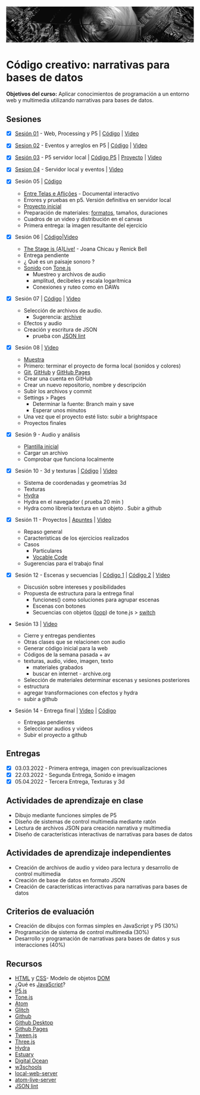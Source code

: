 ![portada](https://github.com/EmilioOcelotl/cc4-ct-2022-2/blob/main/img/of13.png)

# Código creativo: narrativas para bases de datos

**Objetivos del curso:** Aplicar conocimientos de programación a un entorno web y multimedia utilizando narrativas para bases de datos.

## Sesiones

- [x] [Sesión 01](https://github.com/EmilioOcelotl/cc4-ct-2022-2/tree/main/s01) - Web, Processing y P5 | [Código](https://editor.p5js.org/emilioocelotl/sketches/eAnvhPnTB) | [Video](https://drive.google.com/file/d/1wdfkNeOsiA0e1EUBgKNGjlUPprTLzn54/view?usp=sharing)

- [x] [Sesion 02](https://github.com/EmilioOcelotl/cc4-ct-2022-2/tree/main/s02) - Eventos y arreglos en P5 | [Código](https://editor.p5js.org/emilioocelotl/sketches/o0SQFym9n) | [Video](https://drive.google.com/file/d/16O7oYnm_tfCPlVnXgvaolvYfaNNySbRo/view?usp=sharing)
 
- [x] [Sesión 03](https://github.com/EmilioOcelotl/cc4-ct-2022-2/tree/main/s03) - P5 servidor local | [Código P5](https://editor.p5js.org/emilioocelotl/sketches/Pt0WO6brI) | [Proyecto](https://github.com/EmilioOcelotl/cc4-ct-2022-2/tree/main/s03) | [Video](https://drive.google.com/file/d/1basqY3xzUHHrYO5ky2GwF59aPxn4TLrU/view?usp=sharing) 
- [x] [Sesion 04](https://github.com/EmilioOcelotl/cc4-ct-2022-2/tree/main/s04) - Servidor local y eventos | [Video](https://drive.google.com/file/d/1duhl5p8EtipH3hCxzaRMLayGWTxJb1wu/view?usp=sharing) 

- [x] Sesión 05 | [Código](https://drive.google.com/file/d/1wBoZcBVxZ09UVehm8zETRm6GFrc8pNt4/view?usp=sharing)
  - [Entre Telas e Aflições](https://entretelaseaflicoes.com/) - Documental interactivo 
  - Errores y pruebas en p5. Versión definitiva en servidor local 
  - [Proyecto inicial](https://drive.google.com/file/d/1do78RYIvJVUD5iMqBuo8FUJjo2mQ2GNN/view?usp=sharing) 
  - Preparación de materiales: [formatos](https://developer.mozilla.org/en-US/docs/Web/Media/Formats), tamaños, duraciones
  - Cuadros de un video y distribución en el canvas
  - Primera entrega: la imagen resultante del ejercicio 

- [x] Sesión 06 | [Código](https://drive.google.com/file/d/1oXnICAt6vOwBOdxQNCZsM5SAFyiFSz0p/view?usp=sharing)|[Video](https://drive.google.com/file/d/1B4YlnSWK-zNiTlFzpNV33DI_HI1rOv5S/view?usp=sharing)
  - [The Stage is (A)Live!](https://www.geometries.xyz/theStageIsAlive/index.html) - Joana Chicau y Renick Bell 
  - Entrega pendiente
  - ¿ Qué es un paisaje sonoro ?
  - [Sonido](https://processing.org/tutorials/sound) con [Tone.js](https://tonejs.github.io/)
    - Muestreo y archivos de audio 
    - amplitud, decibeles y escala logarítmica 
    - Conexiones y ruteo como en DAWs

- [x] Sesión 07 | [Código](https://drive.google.com/file/d/1EH4pdn_ZL_4XH8l8as_VTJcE_Nd5Fap0/view?usp=sharing) | [Video](https://drive.google.com/file/d/1lz6YRuSmjOvWEcOKD4ABtByJzHz84mR-/view?usp=sharing)
  - Selección de archivos de audio.
    - Sugerencia: [archive](https://archive.org/) 
  - Efectos y audio 
  - Creación y escritura de JSON
    - prueba con [JSON lint](https://jsonlint.com/)

- [x] Sesión 08 | [Video](https://drive.google.com/file/d/1sxeI3K83wWj8DRN3aG_w0qQHVJLDf4s1/view?usp=sharing)
  - [Muestra](https://github.com/EmilioOcelotl/s7) 
  - Primero: terminar el proyecto de forma local (sonidos y colores) 
  - [Git](https://git-scm.com/), [GitHub](https://github.com/) y [GitHub Pages](https://pages.github.com/) 
  - Crear una cuenta en GitHub
  - Crear un nuevo repositorio, nombre y descripción
  - Subir los archivos y commit
  - Settings > Pages
    - Determinar la fuente: Branch main y save
    - Esperar unos minutos
  - Una vez que el proyecto esté listo: subir a brightspace
  - Proyectos finales 

- [x] Sesión 9 - Audio y análisis
  - [Plantilla inicial](https://drive.google.com/file/d/1y8VDdFd4l4FWIzq7yu6ar5jxvwK5gZSR/view?usp=sharing)
  - Cargar un archivo
  - Comprobar que funciona localmente

- [x] Sesión 10 - 3d y texturas | [Código](https://drive.google.com/file/d/1kiuStQ7D645QG8FVOpnaJcxQwyn-hmC_/view?usp=sharing) | [Video](https://drive.google.com/file/d/1dTEdbJ0WOxbo0MJhHf3zObEiUo9vv7lT/view?usp=sharing)

  - Sistema de coordenadas y geometrías 3d
  - Texturas
  - [Hydra](https://hydra.ojack.xyz/api/) 
  - Hydra en el navegador ( prueba 20 min )
  - Hydra como librería textura en un objeto
  . Subir a github 

- [x] Sesión 11 - Proyectos | [Apuntes](https://github.com/EmilioOcelotl/cc4-ct-2022-2/tree/main/s11) | [Video](https://drive.google.com/file/d/1k--W44aKjAfYzokQlQCYIG5P28167rQO/view?usp=sharing) 
  - Repaso general
  - Características de los ejercicios realizados
  - Casos 
    - Particulares
    - [Vocable Code](https://dobbeltdagger.net/VocableCode/)
  - Sugerencias para el trabajo final 

- [x] Sesión 12 - Escenas y secuencias | [Código 1](https://drive.google.com/file/d/1zrz2PTQ5MJcAcyxf1zDDKDhyX7eJXEj0/view?usp=sharing) | [Código 2](https://drive.google.com/file/d/1BrfkaZ_fde95DqT5cedzZr9NTYbIaIQA/view?usp=sharing) | [Video](https://drive.google.com/file/d/1mynk1JhqQR-EHeIgVBln0l2-zEuKL6Gu/view?usp=sharing)
  - Discusión sobre intereses y posibilidades 
  - Propuesta de estructura para la entrega final
    - funciones() como soluciones para agrupar escenas 
    - Escenas con botones
    - Secuencias con objetos ([loop](https://tonejs.github.io/docs/14.7.77/Loop.html)) de tone.js > [switch](https://developer.mozilla.org/es/docs/Web/JavaScript/Reference/Statements/switch) 

- Sesión 13 | [Video](https://drive.google.com/file/d/1C7iz0Bb1WNN60ooy7OcRpHWbrfWg30lu/view?usp=sharing)

  - Cierre y entregas pendientes 
  - Otras clases que se relacionen con audio 
  - Generar código inicial para la web 
  - Códigos de la semana pasada  + av
  - texturas, audio, video, imagen, texto 
    - materiales grabados
    - buscar en internet - archive.org 
  - Selección de materiales determinar escenas y sesiones posteriores 
  - estructura 
  - agregar transformaciones con efectos y hydra 
  - subir a github 

- Sesión 14 - Entrega final | [Video](https://drive.google.com/file/d/13ajhhziU9CzDp3u70lJiq5HvDv-ZK85S/view?usp=sharing) | [Código](https://drive.google.com/file/d/1m7-Bf0TgJDq6JfMWp5cW0AwXwXdbOwwt/view?usp=sharing)

  - Entregas pendientes 
  - Seleccionar audios y videos
  - Subir el proyecto a github

## Entregas

- [x] 03.03.2022 - Primera entrega, imagen con previsualizaciones 
- [x] 22.03.2022 - Segunda Entrega, Sonido e imagen 
- [x] 05.04.2022 - Tercera Entrega, Texturas y 3d 

## Actividades de aprendizaje en clase

- Dibujo mediante funciones simples de P5
- Diseño de sistemas de control multimedia mediante ratón
- Lectura de archivos JSON para creación narrativa y multimedia
- Diseño de características interactivas de narrativas para bases de datos

## Actividades de aprendizaje independientes

- Creación de archivos de audio y video para lectura y desarrollo de control multimedia
- Creación de base de datos en formato JSON
- Creación de características interactivas para narrativas para bases de datos

## Criterios de evaluación

- Creación de dibujos con formas simples en JavaScript y P5 (30%)
- Programación de sistema de control multimedia (30%)
- Desarrollo y programación de narrativas para bases de datos y sus interacciones (40%)

## Recursos

- [HTML](https://www.w3schools.com/html/html_intro.asp) y [CSS](https://www.w3schools.com/css/css_intro.asp)- Modelo de objetos [DOM](https://developer.mozilla.org/es/docs/Glossary/DOM) 
- ¿Qué es [JavaScript](https://developer.mozilla.org/es/docs/Web/JavaScript)?
- [P5.js](https://p5js.org/)
- [Tone.js](https://tonejs.github.io/)
- [Atom](https://atom.io/)
- [Glitch](https://glitch.com/)
- [Github](https://github.com/)
- [Github Desktop](https://desktop.github.com/)
- [Github Pages](https://pages.github.com/)
- [Tween.js](https://createjs.com/tweenjs)
- [Three.js](https://threejs.org/)
- [Hydra](https://hydra.ojack.xyz/)
- [Estuary](https://estuary.mcmaster.ca/)
- [Digital Ocean](https://www.digitalocean.com/)
- [w3schools](https://www.w3schools.com/)
- [local-web-server](https://atom.io/packages/local-web-server)
- [atom-live-server](https://atom.io/packages/atom-live-server)
- [JSON lint](https://jsonlint.com/)